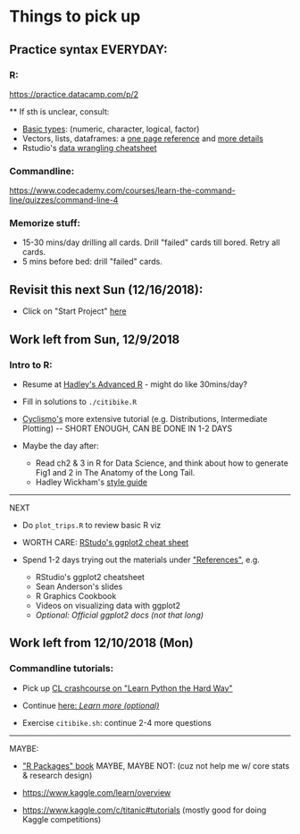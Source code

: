 # Things to pick up

## Practice syntax EVERYDAY:

### R:

https://practice.datacamp.com/p/2

** If sth is unclear, consult:

- [Basic types](http://www.r-tutor.com/r-introduction/basic-data-types): (numeric, character, logical, factor)
- Vectors, lists, dataframes: a [one page reference](http://www.statmethods.net/input/datatypes.html) and [more details](https://en.wikibooks.org/wiki/R_Programming/Data_types)
- Rstudio's [data wrangling cheatsheet](http://www.rstudio.com/wp-content/uploads/2015/02/data-wrangling-cheatsheet.pdf)

### Commandline:

https://www.codecademy.com/courses/learn-the-command-line/quizzes/command-line-4 

### Memorize stuff:

- 15-30 mins/day drilling all cards. Drill "failed" cards till bored. Retry all cards.
- 5 mins before bed: drill "failed" cards.

## Revisit this next Sun (12/16/2018):

- Click on "Start Project" [here](https://www.datacamp.com/home)

## Work left from Sun, 12/9/2018

### Intro to R:

- Resume at [Hadley's Advanced R](https://github.com/msr-ds3/coursework/tree/master/week1#intro-to-r) - might do like 30mins/day?

- Fill in solutions to `./citibike.R`

- [Cyclismo's](http://www.cyclismo.org/tutorial/R/index.html) more extensive tutorial (e.g. Distributions, Intermediate Plotting) -- SHORT ENOUGH, CAN BE DONE IN 1-2 DAYS

- Maybe the day after:
   - Read ch2 & 3 in R for Data Science, and think about how to generate Fig1 and 2 in The Anatomy of the Long Tail.
   - Hadley Wickham's [style guide](http://adv-r.had.co.nz/Style.html)

---
NEXT

- Do `plot_trips.R` to review basic R viz

- WORTH CARE: [RStudo's ggplot2 cheat sheet](https://www.rstudio.com/wp-content/uploads/2015/03/ggplot2-cheatsheet.pdf)

- Spend 1-2 days trying out the materials under ["References"](https://github.com/msr-ds3/coursework/tree/master/week1#plotting), e.g.
  - RStudio's ggplot2 cheatsheet
  - Sean Anderson's slides
  - R Graphics Cookbook
  - Videos on visualizing data with ggplot2
  - _Optional: Official ggplot2 docs (not that long)_

## Work left from 12/10/2018 (Mon)

### Commandline tutorials:

- Pick up [CL crashcourse on "Learn Python the Hard Way"](https://learnpythonthehardway.org/book/appendix-a-cli/ex10.html)
- Continue [here: _Learn more (optional)_](https://github.com/msr-ds3/coursework/tree/master/week1#learn-more-optional-1)

- Exercise `citibike.sh`: continue 2-4 more questions

---
MAYBE:

- ["R Packages" book](http://r-pkgs.had.co.nz/)
MAYBE, MAYBE NOT: (cuz not help me w/ core stats & research design)

- https://www.kaggle.com/learn/overview
- https://www.kaggle.com/c/titanic#tutorials (mostly good for doing Kaggle competitions)